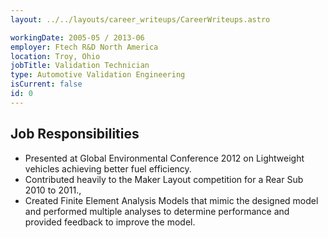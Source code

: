 ```yaml
---
layout: ../../layouts/career_writeups/CareerWriteups.astro

workingDate: 2005-05 / 2013-06
employer: Ftech R&D North America
location: Troy, Ohio
jobTitle: Validation Technician
type: Automotive Validation Engineering
isCurrent: false
id: 0
---
```


## Job Responsibilities

- Presented at Global Environmental Conference 2012 on Lightweight vehicles achieving better fuel efficiency.
- Contributed heavily to the Maker Layout competition for a Rear Sub 2010 to 2011.,
- Created Finite Element Analysis Models that mimic the designed model and performed multiple analyses to determine performance and provided feedback to improve the model.
